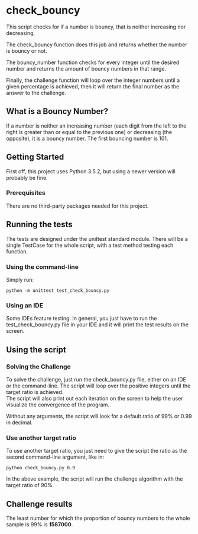 # check_bouncy

This script checks for if a number is bouncy, that is neither increasing nor decreasing.  

The check_bouncy function does this job and returns whether the number is bouncy or not.  

The bouncy_number function checks for every integer until the desired number and returns the amount of bouncy numbers in that range.  
  
Finally, the challenge function will loop over the integer numbers until a given percentage is achieved, then it will return the final number as the answer to the challenge.

## What is a Bouncy Number?

If a number is neither an increasing number (each digit from the left to the right is greater than or equal to the previous one) or decreasing (the opposite), it is a bouncy number.
The first bouncing number is 101. 

## Getting Started

First off, this project uses Python 3.5.2, but using a newer version will probably be fine. 

### Prerequisites

There are no third-party packages needed for this project.

## Running the tests

The tests are designed under the unittest standard module. There will be a single TestCase for the whole script, with a test method testing each function.

### Using the command-line
Simply run:

```
python -m unittest test_check_bouncy.py
```

### Using an IDE

Some IDEs feature testing. In general, you just have to run the test_check_bouncy.py file in your IDE and it will print the test results on the screen. 

## Using the script

### Solving the Challenge

To solve the challenge, just run the check_bouncy.py file, either on an IDE or the command-line. The script will loop over the positive integers until the target ratio is achieved.  
The script will also print out each iteration on the screen to help the user visualize the convergence of the program.

Without any arguments, the script will look for a default ratio of 99% or 0.99 in decimal. 

### Use another target ratio

To use another target ratio, you just need to give the script the ratio as the second command-line argument, like in:

```
python check_bouncy.py 0.9
```

In the above example, the script will run the challenge algorithm with the target ratio of 90%. 

## Challenge results

The least number for which the proportion of bouncy numbers to the whole sample is 99% is **1587000**.